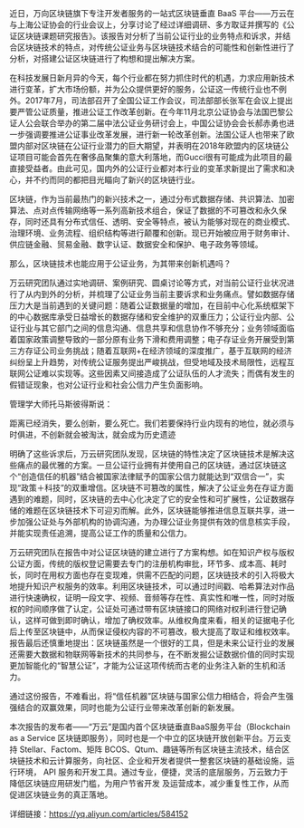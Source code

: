 近日，万向区块链旗下专注开发者服务的一站式区块链垂直 BaaS 平台——万云在与上海公证协会的行业会议上，分享讨论了经过详细调研、多方取证并撰写的《公证区块链课题研究报告》。该报告对分析了当前公证行业的业务特点和诉求，并结合区块链技术的特点，对传统公证业务与区块链技术结合的可能性和创新性进行了分析，对搭建公证区块链进行了构想和提出解决方案。

在科技发展日新月异的今天，每个行业都在努力抓住时代的机遇，力求应用新技术进行变革，扩大市场份额，并为公众提供更好的服务，公证这一传统行业也不例外。2017年7月，司法部召开了全国公证工作会议，司法部部长张军在会议上提出要严管公证质量，推进公证工作改革创新。在今年11月北京公证协会与法国巴黎公证人公会联合举办的第二届中法公证业务研讨会上，中国公证协会会长郝赤勇也进一步强调要推进公证事业改革发展，进行新一轮改革创新。法国公证人也带来了欧盟内部对区块链在公证行业潜力的巨大期望，并表明在2018年欧盟内的区块链公证项目可能会首先在奢侈品聚集的意大利落地，而Gucci很有可能成为此项目的最直接受益者。由此可见，国内外的公证行业都对本行业的变革求新提出了需求和决心，并不约而同的都把目光瞄向了新兴的区块链行业。

区块链，作为当前最热门的新兴技术之一，通过分布式数据存储、共识算法、加密算法、点对点传输网络等一系列高新技术组合，保证了数据的不可篡改和永久保存，同时还具有分布式信任、透明、安全等特点，被认为能够对现在的商业模式、治理环境、业务流程、组织结构等进行颠覆和创新。现已开始被应用于财务审计、供应链金融、贸易金融、数字认证、数据安全和保护、电子政务等领域。

那么，区块链技术也能应用于公证业务，为其带来创新机遇吗？

万云研究团队通过实地调研、案例研究、圆桌讨论等方式，对当前公证行业状况进行了从内到外的分析，并梳理了公证业务当前主要诉求和业务痛点。譬如数据存储压力大是当前遇到的关键问题：随着公证数据量的增加，在目前中心化系统框架下的中心数据库承受日益增长的数据存储和安全维护的双重压力；公证行业内部、公证行业与其它部门之间的信息沟通、信息共享和信息协作不够充分；业务领域面临着国家政策调整导致的一部分原有业务下滑和费用调整；电子存证业务开展受到第三方存证公司业务挑战；随着互联网+在经济领域的深度推广，基于互联网的经济纠纷呈上升趋势，对传统公证服务提出严峻挑战，但受地域及技术局限性，远程互联网公证难以实现等。这些因素又间接造成了公证队伍的人才流失；而偶有发生的假错证现象，也对公证行业和社会公信力产生负面影响。

管理学大师托马斯彼得斯说：

距离已经消失，要么创新，要么死亡。我们若要保持行业内现有的地位，就必须与时俱进，不创新就会被淘汰，就会成为历史遗迹

明确了这些诉求后，万云研究团队发现，区块链的特性决定了区块链技术是解决这些痛点的最优雅的方案。一旦公证行业拥有并使用自己的区块链，通过区块链这个“创造信任的机器”结合被国家法律赋予的国家公信力就能达到“双信合一”，实现“政策＋科技”的双重增信。区块链不可篡改的属性，解决了公证业务在存证方面遇到的难题，同时，区块链的去中心化决定了它的安全性和可扩展性，公证数据存储的难题在区块链技术下可迎刃而解。此外，区块链能够推进信息互联共享，进一步加强公证处与外部机构的协调沟通，为办理公证业务提供有效的信息核实手段，并能实现责任追溯，提高公证工作的质量和公信力。

万云研究团队在报告中对公证区块链的建立进行了方案构想。如在知识产权与版权公证方面，传统的版权登记需要去专门的注册机构审批，环节多、成本高、耗时长，同时在用权方面也存在变现难，供需不匹配的问题，区块链技术的引入将极大地提升知识产权服务的效率。利用区块链技术，可以通过时间戳、哈希算法对作品进行快速确权，证明一段文字、视频、音频等存在性、真实性和唯一性，同时对版权的时间顺序做了认定，公证处可通过带有区块链接口的网络对权利进行登记确认，这样可做到即时确认，增加了确权效率。从维权角度来看，相关的证据电子化后上传至区块链中，从而保证侵权内容的不可篡改，极大提高了取证和维权效率。报告最后还慎重地提出：区块链虽然是一个很好的工具，但是未来公证行业的发展还需要大数据和物联网等新技术的共同参与，在不断发掘公证数据价值的同时实现更加智能化的“智慧公证”，才能为公证这项传统而古老的业务注入新的生机和活力。

通过这份报告，不难看出，将“信任机器”区块链与国家公信力相结合，将会产生强强结合的双赢效果，同时也能为公证行业带来改革创新的新发展。

本次报告的发布者——“万云”是国内首个区块链垂直BaaS服务平台（Blockchain as a Service 区块链即服务），同时也是一个中立的区块链开放创新平台。万云支持 Stellar、Factom、矩阵 BCOS、Qtum、趣链等所有区块链主流技术，结合区块链技术和云计算服务，向社区、企业和开发者提供一整套区块链的基础设施，运行环境， API 服务和开发工具。通过专业，便捷，灵活的底层服务，万云致力于降低区块链应用研发门槛，为用户节省开发 及运营成本，减少重复性工作，从而促进区块链业务的真正落地。

详细链接：https://yq.aliyun.com/articles/584152
